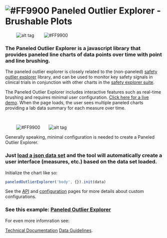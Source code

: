 # ![#FF9900](https://placehold.it/25x50/FF9900/000000?text=+) Paneled Outlier Explorer - Brushable Plots


&nbsp;&nbsp;&nbsp;&nbsp;&nbsp;&nbsp;&nbsp;&nbsp;&nbsp;![alt tag](https://user-images.githubusercontent.com/31038805/30431689-649b02c6-992d-11e7-8497-b4091829652b.gif)&nbsp;&nbsp;&nbsp;&nbsp;&nbsp;&nbsp;&nbsp;&nbsp;![#FF9900](https://placehold.it/15x300/FF9900/000000?text=+)

### The Paneled Outlier Explorer is a javascript library that provides paneled line charts of data points over time with point and line brushing. 


 
The paneled outlier explorer is closely related to the (non-paneled) [safety outlier explorer](https://github.com/RhoInc/safety-outlier-explorer) library, and can be used to monitor key safety signals in clinical trials in conjunction with other charts in the [safety explorer suite](https://github.com/RhoInc/safety-explorer-suite). 

The Paneled Outlier Explorer includes interactive features such as real-time brushing and requires minimal user configuration.
[Click here for a live demo](https://rhoinc.github.io/viz-library/examples/0019-paneled-outlier-explorer/example.html). When the page loads, the user sees multiple paneled charts providing a lab data summary for each measure over time.

&nbsp;
&nbsp;


&nbsp;&nbsp;&nbsp;&nbsp;&nbsp;&nbsp;&nbsp;&nbsp;&nbsp;![#FF9900](https://placehold.it/15x375/FF9900/000000?text=+)&nbsp;&nbsp;&nbsp;&nbsp;&nbsp;&nbsp;&nbsp;![alt tag](https://user-images.githubusercontent.com/31038805/30434209-a96d443e-9934-11e7-95a9-d2525491bad7.gif)


Generally speaking, minimal configuration is needed to create a Paneled Outlier Explorer. 

### Just [load a json data set](https://github.com/RhoInc/paneled-outlier-explorer/wiki/Data-Guidelines) and the tool will automatically create a user interface (measures, etc.) based on the data set loaded. 

Initialize the chart like so: 
```javascript
paneledOutlierExplorer('body', {}).init(data)
```

See the [API](https://github.com/RhoInc/paneled-outlier-explorer/wiki/API) and [configuration](https://github.com/RhoInc/paneled-outlier-explorer/wiki/Configuration) pages for more details about custom configurations. 

### See this example: [Paneled Outlier Explorer](https://rhoinc.github.io/viz-library/examples/0019-paneled-outlier-explorer/example.html)

For even more infomration see:

[Technical Documentation](https://github.com/RhoInc/paneled-outlier-explorer/wiki/Technical-Documentation) 
[Data Guidelines](https://github.com/RhoInc/paneled-outlier-explorer/wiki/Data-Guidelines). 
